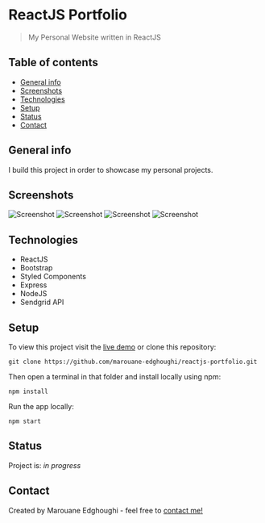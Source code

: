 # ReactJS Portfolio

> My Personal Website written in ReactJS

## Table of contents

- [General info](#general-info)
- [Screenshots](#screenshots)
- [Technologies](#technologies)
- [Setup](#setup)
- [Status](#status)
- [Contact](#contact)

## General info

I build this project in order to showcase my personal projects.

## Screenshots

![Screenshot](https://res.cloudinary.com/marouane-edghoughi/image/upload/v1649742913/github%20screenshots/reactjs-portfolio/portfolio-home_x2nzk6.png)
![Screenshot](https://res.cloudinary.com/marouane-edghoughi/image/upload/v1649742913/github%20screenshots/reactjs-portfolio/portfolio-projects_gnf2cn.png)
![Screenshot](https://res.cloudinary.com/marouane-edghoughi/image/upload/v1649742910/github%20screenshots/reactjs-portfolio/portfolio-about_dsbbkt.png)
![Screenshot](https://res.cloudinary.com/marouane-edghoughi/image/upload/v1649742910/github%20screenshots/reactjs-portfolio/portfolio-contact_i4lmod.png)

## Technologies

- ReactJS
- Bootstrap
- Styled Components
- Express
- NodeJS
- Sendgrid API

## Setup

To view this project visit the [live demo](https://www.edghoughi.com/) or clone this repository:

```
git clone https://github.com/marouane-edghoughi/reactjs-portfolio.git
```

Then open a terminal in that folder and install locally using npm:

```
npm install
```

Run the app locally:

```
npm start
```

## Status

Project is: _in progress_

## Contact

Created by Marouane Edghoughi - feel free to [contact me!](https://www.edghoughi.com/contact)